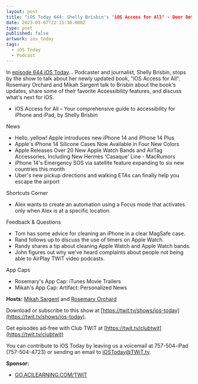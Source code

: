 ```yaml
---
layout: post
title: "iOS Today 644: Shelly Brisbin's "iOS Access for All" - Door Detection, VoiceOver, Smart Invert, Dynamic Type"
date: 2023-03-07T22:15:30.000Z
type: post
published: false
artwork: ios_today
tags:
  - iOS Today
  - Podcast
---
```

In [episode 644 iOS Today](https://twit.tv/shows/ios-today/episodes/644)...
Podcaster and journalist, Shelly Brisbin, stops by the show to talk about her newly updated book, "iOS Access for All". Rosemary Orchard and Mikah Sargent talk to Brisbin about the book's updates, share some of their favorite Accessibility features, and discuss what's next for iOS.

- iOS Access for All – Your comprehensive guide to accessibility for iPhone and iPad, by Shelly Brisbin

News

- Hello, yellow! Apple introduces new iPhone 14 and iPhone 14 Plus
- Apple's iPhone 14 Silicone Cases Now Available in Four New Colors
- Apple Releases Over 20 New Apple Watch Bands and AirTag Accessories, Including New Hermès 'Casaque' Line - MacRumors
- iPhone 14's Emergency SOS via satellite feature expanding to six new countries this month
- Uber's new pickup directions and walking ETAs can finally help you escape the airport

Shortcuts Corner

- Alex wants to create an automation using a Focus mode that activates only when Alex is at a specific location.

Feedback & Questions

- Tom has some advice for cleaning an iPhone in a clear MagSafe case.
- Rand follows up to discuss the use of timers on Apple Watch.
- Randy shares a tip about cleaning Apple Watch and Apple Watch bands.
- John figures out why we've heard complaints about people not being able to AirPlay TWiT video podcasts.

App Caps

- Rosemary's App Cap: iTunes Movie Trailers
- Mikah's App Cap: Artifact: Personalized News

**Hosts:** [Mikah Sargent](https://twit.tv/people/mikah-sargent) and [Rosemary Orchard](https://twit.tv/people/rosemary-orchard)

Download or subscribe to this show at [https://twit.tv/shows/ios-today](https://twit.tv/shows/ios-today).

Get episodes ad-free with Club TWiT at [https://twit.tv/clubtwit](https://twit.tv/clubtwit)

You can contribute to iOS Today by leaving us a voicemail at 757-504-iPad (757-504-4723) or sending an email to [iOSToday@TWiT.tv](mailto:iOSToday@TWiT.tv).

**Sponsor:**

- [GO.ACILEARNING.COM/TWIT](HTTP://GO.ACILEARNING.COM/TWIT)
